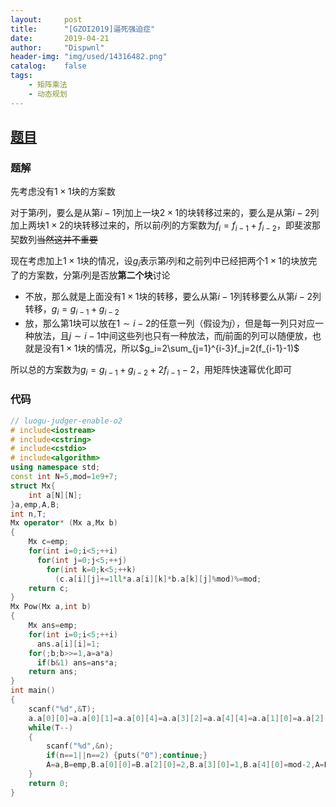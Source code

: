 ```yaml
---
layout:		post
title:		"[GZOI2019]逼死强迫症"
date:		2019-04-21
author:		"Dispwnl"
header-img:	"img/used/14316482.png"
catalog:	false
tags:
    - 矩阵乘法
    - 动态规划
---
```


## [题目](<https://www.luogu.org/problemnew/show/P5303>)

### 题解

先考虑没有$1\times 1$块的方案数

对于第$i$列，要么是从第$i-1$列加上一块$2\times 1$的块转移过来的，要么是从第$i-2$列加上两块$1\times 2$的块转移过来的，所以前$i$列的方案数为$f_i=f_{i-1}+f_{i-2}$，即斐波那契数列~~当然这并不重要~~

现在考虑加上$1\times 1$块的情况，设$g_i$表示第$i$列和之前列中已经把两个$1\times 1$的块放完了的方案数，分第$i$列是否放**第二个块**讨论

- 不放，那么就是上面没有$1\times 1$块的转移，要么从第$i-1$列转移要么从第$i-2$列转移，$g_i=g_{i-1}+g_{i-2}$
- 放，那么第$1$块可以放在$1\sim i-2$的任意一列（假设为$j$），但是每一列只对应一种放法，且$j\sim i-1$中间这些列也只有一种放法，而$j$前面的列可以随便放，也就是没有$1\times 1$块的情况，所以$g_i=2\sum_{j=1}^{i-3}f_j=2(f_{i-1}-1)$

所以总的方案数为$g_i=g_{i-1}+g_{i-2}+2f_{i-1}-2$，用矩阵快速幂优化即可

### 代码

```c++
// luogu-judger-enable-o2
# include<iostream>
# include<cstring>
# include<cstdio>
# include<algorithm>
using namespace std;
const int N=5,mod=1e9+7;
struct Mx{
	int a[N][N];
}a,emp,A,B;
int n,T;
Mx operator* (Mx a,Mx b)
{
	Mx c=emp;
	for(int i=0;i<5;++i)
	  for(int j=0;j<5;++j)
		for(int k=0;k<5;++k)
		  (c.a[i][j]+=1ll*a.a[i][k]*b.a[k][j]%mod)%=mod;
	return c;
}
Mx Pow(Mx a,int b)
{
	Mx ans=emp;
	for(int i=0;i<5;++i)
	  ans.a[i][i]=1;
	for(;b;b>>=1,a=a*a)
	  if(b&1) ans=ans*a;
	return ans;
}
int main()
{
	scanf("%d",&T);
	a.a[0][0]=a.a[0][1]=a.a[0][4]=a.a[3][2]=a.a[4][4]=a.a[1][0]=a.a[2][2]=a.a[2][3]=1,a.a[0][2]=a.a[0][3]=2;
	while(T--)
	{
		scanf("%d",&n);
		if(n==1||n==2) {puts("0");continue;}
		A=a,B=emp,B.a[0][0]=B.a[2][0]=2,B.a[3][0]=1,B.a[4][0]=mod-2,A=Pow(A,n-3),printf("%d\n",(A*B).a[0][0]);
	}
	return 0;
}
```

